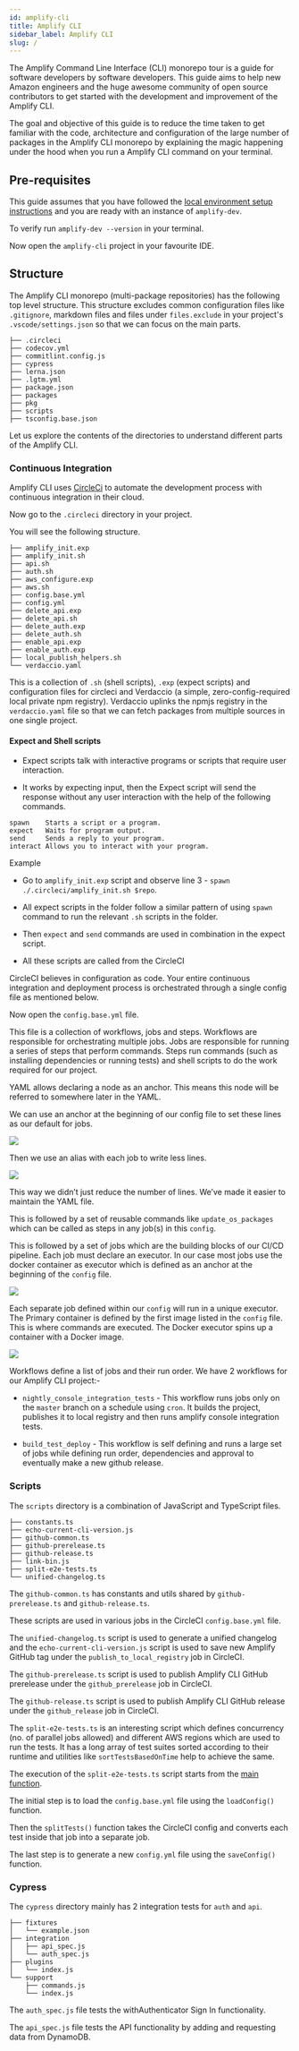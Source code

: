 ```yaml
---
id: amplify-cli
title: Amplify CLI
sidebar_label: Amplify CLI
slug: /
---
```


The Amplify Command Line Interface (CLI) monorepo tour is a guide for software developers by software developers. This guide aims to help new Amazon engineers and the huge awesome community of open source contributors to get started with the development and improvement of the Amplify CLI.

The goal and objective of this guide is to reduce the time taken to get familiar with the code, architecture and configuration of the large number of packages in the Amplify CLI monorepo by explaining the magic happening under the hood when you run a Amplify CLI command on your terminal.

## Pre-requisites

This guide assumes that you have followed the [local environment setup instructions](https://github.com/aws-amplify/amplify-cli/blob/master/CONTRIBUTING.md#local-environment-setup) and you are ready with an instance of `amplify-dev`.

To verify run `amplify-dev --version` in your terminal.

Now open the `amplify-cli` project in your favourite IDE.

## Structure

The Amplify CLI monorepo (multi-package repositories) has the following top level structure. This structure excludes common configuration files like `.gitignore`, markdown files and files under `files.exclude` in your project's `.vscode/settings.json` so that we can focus on the main parts.

```
├── .circleci
├── codecov.yml
├── commitlint.config.js
├── cypress
├── lerna.json
├── .lgtm.yml
├── package.json
├── packages
├── pkg
├── scripts
├── tsconfig.base.json
```

Let us explore the contents of the directories to understand different parts of the Amplify CLI.

### Continuous Integration

Amplify CLI uses [CircleCi](https://circleci.com) to automate the development process with continuous integration in their cloud.

Now go to the `.circleci` directory in your project.

You will see the following structure.

```
├── amplify_init.exp
├── amplify_init.sh
├── api.sh
├── auth.sh
├── aws_configure.exp
├── aws.sh
├── config.base.yml
├── config.yml
├── delete_api.exp
├── delete_api.sh
├── delete_auth.exp
├── delete_auth.sh
├── enable_api.exp
├── enable_auth.exp
├── local_publish_helpers.sh
└── verdaccio.yaml
```

This is a collection of `.sh` (shell scripts), `.exp` (expect scripts) and configuration files for circleci and Verdaccio (a simple, zero-config-required local private npm registry). Verdaccio uplinks the npmjs registry in the `verdaccio.yaml` file so that we can fetch packages from multiple sources in one single project.

#### Expect and Shell scripts

- Expect scripts talk with interactive programs or scripts that require user interaction.

- It works by expecting input, then the Expect script will send the response without any user interaction with the help of the following commands.

```
spawn 	 Starts a script or a program.
expect 	 Waits for program output.
send 	 Sends a reply to your program.
interact Allows you to interact with your program.
```

Example

- Go to `amplify_init.exp` script and observe line 3 - `spawn ./.circleci/amplify_init.sh $repo`.

- All expect scripts in the folder follow a similar pattern of using `spawn` command to run the relevant `.sh` scripts in the folder.

- Then `expect` and `send` commands are used in combination in the expect script.

- All these scripts are called from the CircleCI

CircleCI believes in configuration as code. Your entire continuous integration and deployment process is orchestrated through a single config file as mentioned below.

Now open the `config.base.yml` file.

This file is a collection of workflows, jobs and steps.  Workflows are responsible for orchestrating multiple jobs. Jobs are responsible for running a series of steps that perform commands. Steps run commands (such as installing dependencies or running tests) and shell scripts to do the work required for our project.

YAML allows declaring a node as an anchor. This means this node will be referred to somewhere later in the YAML.

We can use an anchor at the beginning of our config file to set these lines as our default for jobs.

![](./assets/anchor.png)

Then we use an alias with each job to write less lines.

![](./assets/alias.png)

This way we didn’t just reduce the number of lines. We’ve made it easier to maintain the YAML file.

This is followed by a set of reusable commands like `update_os_packages` which can be called as steps in any job(s) in this `config`.

This is followed by a set of jobs which are the building blocks of our CI/CD pipeline. Each job must declare an executor. In our case most jobs use the docker container as executor which is defined as an anchor at the beginning of the `config` file.

![](./assets/job.png)

Each separate job defined within our `config` will run in a unique executor. The Primary container is defined by the first image listed in the `config` file. This is where commands are executed. The Docker executor spins up a container with a Docker image.

![](./assets/executor.png)

Workflows define a list of jobs and their run order. We have 2 workflows for our Amplify CLI project:-

- `nightly_console_integration_tests` - This workflow runs jobs only on the `master` branch on a schedule using `cron`. It builds the project, publishes it to local registry and then runs amplify console integration tests.

- `build_test_deploy` - This workflow is self defining and runs a large set of jobs while defining run order, dependencies and approval to eventually make a new github release.

### Scripts

The `scripts` directory is a combination of JavaScript and TypeScript files.

```
├── constants.ts
├── echo-current-cli-version.js
├── github-common.ts
├── github-prerelease.ts
├── github-release.ts
├── link-bin.js
├── split-e2e-tests.ts
└── unified-changelog.ts
```

The `github-common.ts` has constants and utils shared by `github-prerelease.ts` and `github-release.ts`.

These scripts are used in various jobs in the CircleCI `config.base.yml` file.

The `unified-changelog.ts` script is used to generate a unified changelog and the `echo-current-cli-version.js` script is used to save new Amplify GitHub tag under the `publish_to_local_registry` job in CircleCI.

The `github-prerelease.ts` script is used to publish Amplify CLI GitHub prerelease under the `github_prerelease` job in CircleCI.

The `github-release.ts` script is used to publish Amplify CLI GitHub release under the `github_release` job in CircleCI.

The `split-e2e-tests.ts` is an interesting script which defines concurrency (no. of parallel jobs allowed) and different AWS regions which are used to run the tests. It has a long array of test suites sorted according to their runtime and utilities like `sortTestsBasedOnTime` help to achieve the same.

The execution of the `split-e2e-tests.ts` script starts from the [main function](https://github.com/aws-amplify/amplify-cli/blob/f3b1d1d66fa2705a6ee73b5732c3919cd77632f7/scripts/split-e2e-tests.ts#L306). 

The initial step is to load the `config.base.yml` file using the `loadConfig()` function. 

Then the `splitTests()` function takes the CircleCI config and converts each test inside that job into a separate job.

The last step is to generate a new `config.yml` file using the `saveConfig()` function.

### Cypress

The `cypress` directory mainly has 2 integration tests for `auth` and `api`.

```
├── fixtures
│   └── example.json
├── integration
│   ├── api_spec.js
│   └── auth_spec.js
├── plugins
│   └── index.js
└── support
    ├── commands.js
    └── index.js
```

The `auth_spec.js` file tests the withAuthenticator Sign In functionality.

The `api_spec.js` file tests the API functionality by adding and requesting data from DynamoDB.